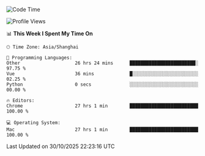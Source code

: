 <!--START_SECTION:waka-->
![Code Time](http://img.shields.io/badge/Code%20Time-4%2C581%20hrs%209%20mins-blue)

![Profile Views](http://img.shields.io/badge/Profile%20Views-2-blue)

📊 **This Week I Spent My Time On** 

```text
🕑︎ Time Zone: Asia/Shanghai

💬 Programming Languages: 
Other                    26 hrs 24 mins      ████████████████████████░   97.75 % 
Vue                      36 mins             █░░░░░░░░░░░░░░░░░░░░░░░░   02.25 % 
Python                   0 secs              ░░░░░░░░░░░░░░░░░░░░░░░░░   00.00 % 

🔥 Editors: 
Chrome                   27 hrs 1 min        █████████████████████████   100.00 % 

💻 Operating System: 
Mac                      27 hrs 1 min        █████████████████████████   100.00 % 
```


 Last Updated on 30/10/2025 22:23:16 UTC
<!--END_SECTION:waka-->